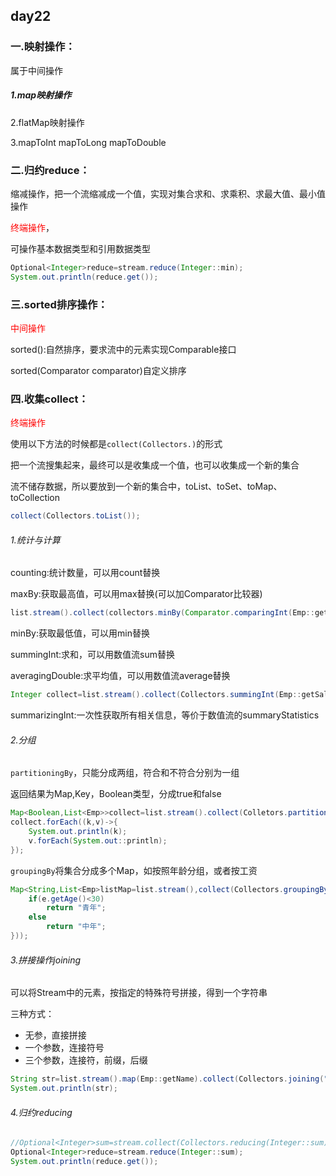 ## day22

### 一.映射操作：

属于中间操作

##### 1.map映射操作



2.flatMap映射操作



3.mapToInt mapToLong mapToDouble



### 二.归约reduce：

缩减操作，把一个流缩减成一个值，实现对集合求和、求乘积、求最大值、最小值操作

<span style="color:red;">终端操作</span>，

可操作基本数据类型和引用数据类型

```java
Optional<Integer>reduce=stream.reduce(Integer::min);
System.out.println(reduce.get());
```



### 三.sorted排序操作：

<span style="color:red;">中间操作</span>

sorted():自然排序，要求流中的元素实现Comparable接口

sorted(Comparator comparator)自定义排序



### 四.收集collect：

<span style="color:red;">终端操作</span>

使用以下方法的时候都是`collect(Collectors.)`的形式

把一个流搜集起来，最终可以是收集成一个值，也可以收集成一个新的集合

流不储存数据，所以要放到一个新的集合中，toList、toSet、toMap、toCollection

```java
collect(Collectors.toList());
```

###### 1.统计与计算

counting:统计数量，可以用count替换

maxBy:获取最高值，可以用max替换(可以加Comparator比较器)

```java
list.stream().collect(collectors.minBy(Comparator.comparingInt(Emp::getSal)));
```

minBy:获取最低值，可以用min替换

summingInt:求和，可以用数值流sum替换

averagingDouble:求平均值，可以用数值流average替换

```java
Integer collect=list.stream().collect(Collectors.summingInt(Emp::getSal));
```

summarizingInt:一次性获取所有相关信息，等价于数值流的summaryStatistics



###### 2.分组

`partitioningBy`，只能分成两组，符合和不符合分别为一组

返回结果为Map,Key，Boolean类型，分成true和false

```java
Map<Boolean,List<Emp>>collect=list.stream().collect(Colletors.partitioningBy(x->x.getSal()>=1000));
collect.forEach((k,v)->{
    System.out.println(k);
    v.forEach(System.out::println);
});
```

`groupingBy`将集合分成多个Map，如按照年龄分组，或者按工资

```java
Map<String,List<Emp>listMap=list.stream(),collect(Collectors.groupingBy(e->{
    if(e.getAge()<30)
        return "青年";
    else
        return "中年";
}));
```



###### 3.拼接操作joining

可以将Stream中的元素，按指定的特殊符号拼接，得到一个字符串

三种方式：

- 无参，直接拼接
- 一个参数，连接符号
- 三个参数，连接符，前缀，后缀

```java
String str=list.stream().map(Emp::getName).collect(Collectors.joining("_","|","|"));
System.out.println(str);
```



###### 4.归约reducing

```java
//Optional<Integer>sum=stream.collect(Collectors.reducing(Integer::sum));
Optional<Integer>reduce=stream.reduce(Integer::sum);
System.out.println(reduce.get());
```

